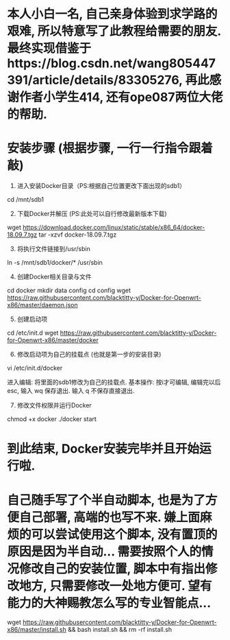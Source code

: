 # 本人小白一名, 自己亲身体验到求学路的艰难, 所以特意写了此教程给需要的朋友. 最终实现借鉴于https://blog.csdn.net/wang805447391/article/details/83305276, 再此感谢作者小学生414, 还有ope087两位大佬的帮助. 

# 安装步骤 (根据步骤, 一行一行指令跟着敲)
1. 进入安装Docker目录（PS:根据自己位置更改下面出现的sdb1）

cd /mnt/sdb1

2. 下载Docker并解压 (PS:此处可以自行修改最新版本下载)

wget https://download.docker.com/linux/static/stable/x86_64/docker-18.09.7.tgz
tar -xzvf docker-18.09.7.tgz

3. 将执行文件链接到/usr/sbin

ln -s /mnt/sdb1/docker/* /usr/sbin

4. 创建Docker相关目录与文件

cd docker
mkdir data config
cd config
wget https://raw.githubusercontent.com/blacktitty-y/Docker-for-Openwrt-x86/master/daemon.json

5. 创建启动项

cd /etc/init.d
wget https://raw.githubusercontent.com/blacktitty-y/Docker-for-Openwrt-x86/master/docker

6. 修改启动项为自己的挂载点 (也就是第一步的安装目录)

vi /etc/init.d/docker

进入编辑: 将里面的sdb1修改为自己的挂载点. 
基本操作: 按i才可编辑, 编辑完以后esc, 输入 wq 保存退出. 输入 q 不保存直接退出.

7. 修改文件权限并运行Docker

chmod +x docker
./docker start

# 到此结束, Docker安装完毕并且开始运行啦.



# 自己随手写了个半自动脚本, 也是为了方便自己部署, 高端的也写不来. 嫌上面麻烦的可以尝试使用这个脚本, 没有置顶的原因是因为半自动... 需要按照个人的情况修改自己的安装位置, 脚本中有指出修改地方, 只需要修改一处地方便可. 望有能力的大神赐教怎么写的专业智能点...
wget https://raw.githubusercontent.com/blacktitty-y/Docker-for-Openwrt-x86/master/install.sh && bash install.sh && rm -rf install.sh
